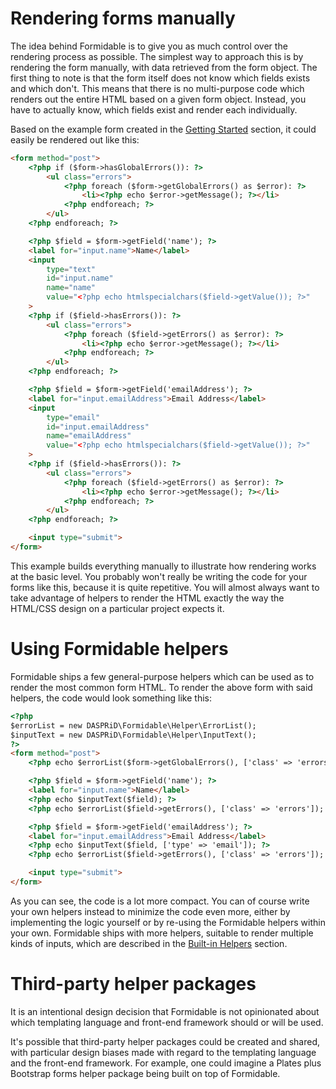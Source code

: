 # Rendering forms manually

The idea behind Formidable is to give you as much control over the rendering process as possible. The simplest way to
approach this is by rendering the form manually, with data retrieved from the form object. The first thing to note is
that the form itself does not know which fields exists and which don't. This means that there is no multi-purpose code
which renders out the entire HTML based on a given form object. Instead, you have to actually know, which fields exist
and render each individually.

Based on the example form created in the [Getting Started](getting-started.md) section, it could easily be rendered out
like this:

```html
<form method="post">
    <?php if ($form->hasGlobalErrors()): ?>
        <ul class="errors">
            <?php foreach ($form->getGlobalErrors() as $error): ?>
                <li><?php echo $error->getMessage(); ?></li>
            <?php endforeach; ?>
        </ul>
    <?php endforeach; ?>

    <?php $field = $form->getField('name'); ?>
    <label for="input.name">Name</label>
    <input
        type="text"
        id="input.name"
        name="name"
        value="<?php echo htmlspecialchars($field->getValue()); ?>"
    >
    <?php if ($field->hasErrors()): ?>
        <ul class="errors">
            <?php foreach ($field->getErrors() as $error): ?>
                <li><?php echo $error->getMessage(); ?></li>
            <?php endforeach; ?>
        </ul>
    <?php endforeach; ?>

    <?php $field = $form->getField('emailAddress'); ?>
    <label for="input.emailAddress">Email Address</label>
    <input
        type="email"
        id="input.emailAddress"
        name="emailAddress"
        value="<?php echo htmlspecialchars($field->getValue()); ?>"
    >
    <?php if ($field->hasErrors()): ?>
        <ul class="errors">
            <?php foreach ($field->getErrors() as $error): ?>
                <li><?php echo $error->getMessage(); ?></li>
            <?php endforeach; ?>
        </ul>
    <?php endforeach; ?>

    <input type="submit">
</form>
```

This example builds everything manually to illustrate how rendering works at the basic level. You probably won't really
be writing the code for your forms like this, because it is quite repetitive. You will almost always want to take
advantage of helpers to render the HTML exactly the way the HTML/CSS design on a particular project expects it.

# Using Formidable helpers

Formidable ships a few general-purpose helpers which can be used as to render the most common form HTML. To render the
above form with said helpers, the code would look something like this:

```html
<?php
$errorList = new DASPRiD\Formidable\Helper\ErrorList();
$inputText = new DASPRiD\Formidable\Helper\InputText();
?>
<form method="post">
    <?php echo $errorList($form->getGlobalErrors(), ['class' => 'errors']); ?>

    <?php $field = $form->getField('name'); ?>
    <label for="input.name">Name</label>
    <?php echo $inputText($field); ?>
    <?php echo $errorList($field->getErrors(), ['class' => 'errors']); ?>

    <?php $field = $form->getField('emailAddress'); ?>
    <label for="input.emailAddress">Email Address</label>
    <?php echo $inputText($field, ['type' => 'email']); ?>
    <?php echo $errorList($field->getErrors(), ['class' => 'errors']); ?>

    <input type="submit">
</form>
```

As you can see, the code is a lot more compact. You can of course write your own helpers instead to minimize
the code even more, either by implementing the logic yourself or by re-using the Formidable helpers within your
own. Formidable ships with more helpers, suitable to render multiple kinds of inputs, which are described in the
[Built-in Helpers](built-in-helpers.md) section.

# Third-party helper packages

It is an intentional design decision that Formidable is not opinionated about which templating language and front-end
framework should or will be used.

It's possible that third-party helper packages could be created and shared, with particular design biases made with
regard to the templating language and the front-end framework. For example, one could imagine a Plates plus Bootstrap
forms helper package being built on top of Formidable.
